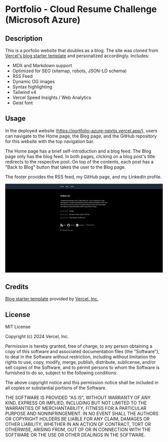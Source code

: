 # Portfolio - Cloud Resume Challenge (Microsoft Azure)

## Description

This is a porfolio website that doubles as a blog. The site was cloned from [Vercel's blog starter template](https://vercel.com/templates/next.js/portfolio-starter-kit) and personalized accordingly. Includes:

- MDX and Markdown support
- Optimized for SEO (sitemap, robots, JSON-LD schema)
- RSS Feed
- Dynamic OG images
- Syntax highlighting
- Tailwind v4
- Vercel Speed Insights / Web Analytics
- Geist font

## Usage

In the deployed website (<https://portfolio-azure-nextjs.vercel.app/>), users can navigate to the Home page, the Blog page, and the GitHub repository for this website with the top navigation bar.

The Home page has a brief self-introduction and a blog feed. The Blog page only has the blog feed. In both pages, clicking on a blog post's title redirects to the respective post. On top of the contents, each post has a "Back to Blog" button that takes the user to the Blog page.

The footer provides the RSS feed, my GitHub page, and my LinkedIn profile.

![Portfolio Home Page](public/images/website_home_page.png)

## Credits

[Blog starter template](https://github.com/vercel/examples/tree/main/solutions/blog) provided by [Vercel, Inc.](https://vercel.com/home)

## License

MIT License

Copyright (c) 2024 Vercel, Inc.

Permission is hereby granted, free of charge, to any person obtaining a copy
of this software and associated documentation files (the "Software"), to deal
in the Software without restriction, including without limitation the rights
to use, copy, modify, merge, publish, distribute, sublicense, and/or sell
copies of the Software, and to permit persons to whom the Software is
furnished to do so, subject to the following conditions:

The above copyright notice and this permission notice shall be included in all
copies or substantial portions of the Software.

THE SOFTWARE IS PROVIDED "AS IS", WITHOUT WARRANTY OF ANY KIND, EXPRESS OR
IMPLIED, INCLUDING BUT NOT LIMITED TO THE WARRANTIES OF MERCHANTABILITY,
FITNESS FOR A PARTICULAR PURPOSE AND NONINFRINGEMENT. IN NO EVENT SHALL THE
AUTHORS OR COPYRIGHT HOLDERS BE LIABLE FOR ANY CLAIM, DAMAGES OR OTHER
LIABILITY, WHETHER IN AN ACTION OF CONTRACT, TORT OR OTHERWISE, ARISING FROM,
OUT OF OR IN CONNECTION WITH THE SOFTWARE OR THE USE OR OTHER DEALINGS IN THE
SOFTWARE.
